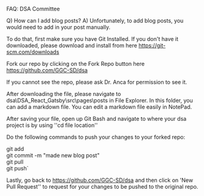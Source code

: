 

FAQ: DSA Committee

Q) How can I add blog posts?
A) Unfortunately, to add blog posts, you would need to add in your post manually. 

To do that, first make sure you have Git Installed. If you don't have it downloaded, please download and install from here https://git-scm.com/downloads


Fork our repo by clicking on the Fork Repo button here 
https://github.com/GGC-SD/dsa

If you cannot see the repo, please ask Dr. Anca for permission to see it.

After downloading the file, please navigate to  dsa\DSA_React_Gatsby\src\pages\posts in File Explorer. In this folder, you can add a markdown file. You can edit a markdown file easily in NotePad.

After saving your file, open up Git Bash and navigate to where your dsa project is by using ''cd file location''

Do the following commands to push your changes to your forked repo:

   git add   
  git commit -m "made new blog post"  
   git pull  
  git push`  

Lastly, go back to https://github.com/GGC-SD/dsa and then click on 'New Pull Request'' to request for your changes to be pushed to the original repo.




  
